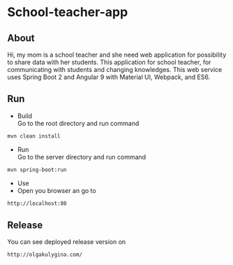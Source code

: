 #  School-teacher-app
## About
Hi, my mom is a school teacher and she need web application for possibility to share data with her students.
This application for school teacher, for communicating with students and changing knowledges.
This web service uses Spring Boot 2 and Angular 9 with Material UI, Webpack, and ES6.
## Run
- Build<br>
  Go to the root directory and run command
```bash
mvn clean install
```
- Run<br>
  Go to the server directory and run command
```bash
mvn spring-boot:run
```
- Use<br>
- Open you browser an go to
```bash
http://localhost:80
``` 
## Release
You can see deployed release version on
```bash
http://olgakulygina.com/
``` 